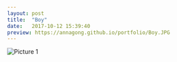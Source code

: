 ```yaml
---
layout: post
title:  "Boy"
date:   2017-10-12 15:39:40
preview: https://annagong.github.io/portfolio/Boy.JPG
---
```


![Picture 1](https://annagong.github.io/portfolio/Boy.JPG)
